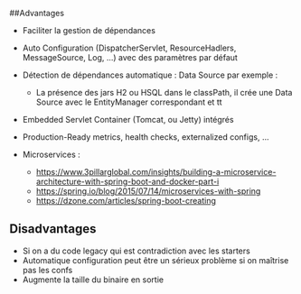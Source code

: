 ##Advantages
- Faciliter la gestion de dépendances
- Auto Configuration (DispatcherServlet, ResourceHadlers, MessageSource, Log, ...) avec des paramètres par défaut
- Détection de dépendances automatique : Data Source par exemple :
    * La présence des jars H2 ou HSQL dans le classPath, il crée une Data Source avec le EntityManager correspondant et tt
- Embedded Servlet Container (Tomcat, ou Jetty) intégrés 
- Production-Ready metrics, health checks, externalized configs, ...

- Microservices :

    * https://www.3pillarglobal.com/insights/building-a-microservice-architecture-with-spring-boot-and-docker-part-i
    * https://spring.io/blog/2015/07/14/microservices-with-spring
    * https://dzone.com/articles/spring-boot-creating

## Disadvantages
- Si on a du code legacy qui est contradiction avec les starters
- Automatique configuration peut être un sérieux problème si on maîtrise pas les confs
- Augmente la taille du binaire en sortie